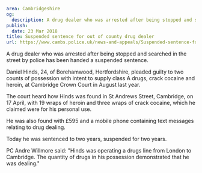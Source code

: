 ```yaml
area: Cambridgeshire
og:
  description: A drug dealer who was arrested after being stopped and searched in the street by police has been handed a suspended sentence.
publish:
  date: 23 Mar 2018
title: Suspended sentence for out of county drug dealer
url: https://www.cambs.police.uk/news-and-appeals/Suspended-sentence-for-drug-dealer-Hinds
```

A drug dealer who was arrested after being stopped and searched in the street by police has been handed a suspended sentence.

Daniel Hinds, 24, of Borehamwood, Hertfordshire, pleaded guilty to two counts of possession with intent to supply class A drugs, crack cocaine and heroin, at Cambridge Crown Court in August last year.

The court heard how Hinds was found in St Andrews Street, Cambridge, on 17 April, with 19 wraps of heroin and three wraps of crack cocaine, which he claimed were for his personal use.

He was also found with £595 and a mobile phone containing text messages relating to drug dealing.

Today he was sentenced to two years, suspended for two years.

PC Andre Willmore said: "Hinds was operating a drugs line from London to Cambridge. The quantity of drugs in his possession demonstrated that he was dealing."
